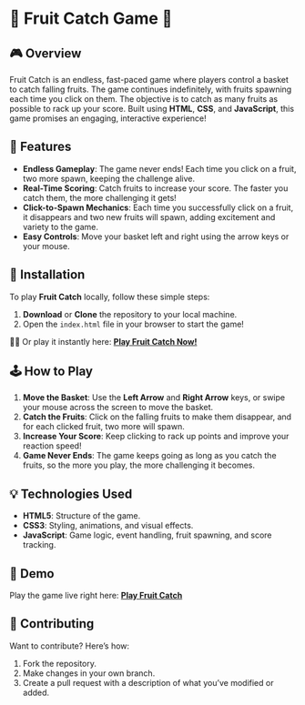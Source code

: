 # 🍏 Fruit Catch Game 🍓

## 🎮 Overview
Fruit Catch is an endless, fast-paced game where players control a basket to catch falling fruits. The game continues indefinitely, with fruits spawning each time you click on them. The objective is to catch as many fruits as possible to rack up your score. Built using **HTML**, **CSS**, and **JavaScript**, this game promises an engaging, interactive experience!

## 🌟 Features
- **Endless Gameplay**: The game never ends! Each time you click on a fruit, two more spawn, keeping the challenge alive.
- **Real-Time Scoring**: Catch fruits to increase your score. The faster you catch them, the more challenging it gets!
- **Click-to-Spawn Mechanics**: Each time you successfully click on a fruit, it disappears and two new fruits will spawn, adding excitement and variety to the game.
- **Easy Controls**: Move your basket left and right using the arrow keys or your mouse.

## 🚀 Installation

To play **Fruit Catch** locally, follow these simple steps:
1. **Download** or **Clone** the repository to your local machine.
2. Open the `index.html` file in your browser to start the game!

🧑‍💻 Or play it instantly here: [**Play Fruit Catch Now!**](https://shaiksufiyan157.github.io/Fruit-catch-game/)

## 🕹️ How to Play
1. **Move the Basket**: Use the **Left Arrow** and **Right Arrow** keys, or swipe your mouse across the screen to move the basket.
2. **Catch the Fruits**: Click on the falling fruits to make them disappear, and for each clicked fruit, two more will spawn.
3. **Increase Your Score**: Keep clicking to rack up points and improve your reaction speed!
4. **Game Never Ends**: The game keeps going as long as you catch the fruits, so the more you play, the more challenging it becomes.

## 💡 Technologies Used
- **HTML5**: Structure of the game.
- **CSS3**: Styling, animations, and visual effects.
- **JavaScript**: Game logic, event handling, fruit spawning, and score tracking.

## 🎥 Demo
Play the game live right here: [**Play Fruit Catch**](https://shaiksufiyan157.github.io/Fruit-catch-game/)

## 🤝 Contributing
Want to contribute? Here’s how:
1. Fork the repository.
2. Make changes in your own branch.
3. Create a pull request with a description of what you’ve modified or added.
